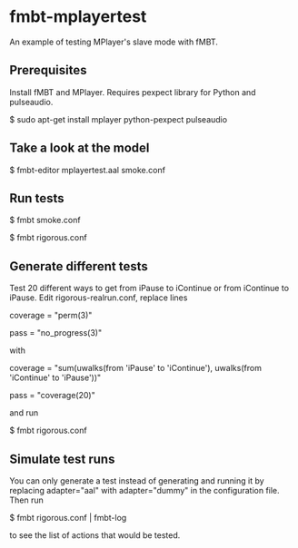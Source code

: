 fmbt-mplayertest
================

An example of testing MPlayer's slave mode with fMBT.


Prerequisites
-------------

Install fMBT and MPlayer. Requires pexpect library for Python and
pulseaudio.

$ sudo apt-get install mplayer python-pexpect pulseaudio


Take a look at the model
------------------------

$ fmbt-editor mplayertest.aal smoke.conf


Run tests
---------

$ fmbt smoke.conf

$ fmbt rigorous.conf


Generate different tests
------------------------

Test 20 different ways to get from iPause to iContinue or from
iContinue to iPause. Edit rigorous-realrun.conf, replace lines

coverage  = "perm(3)"

pass      = "no_progress(3)"

with

coverage  = "sum(uwalks(from 'iPause' to 'iContinue'),
                 uwalks(from 'iContinue' to 'iPause'))"

pass      = "coverage(20)"

and run

$ fmbt rigorous.conf


Simulate test runs
------------------

You can only generate a test instead of generating and running it by
replacing adapter="aal" with adapter="dummy" in the configuration
file. Then run

$ fmbt rigorous.conf | fmbt-log

to see the list of actions that would be tested.

